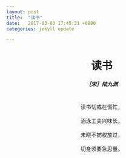 ```yaml
---
layout: post
title:  "读书"
date:   2017-03-03 17:45:31 +0800
categories: jekyll update

---
```


<h1 style="text-align:center">读书</h1>

<h5 style="text-align:center">［宋］陆九渊</h5>

<p style="text-align:center">
<br>读书切戒在慌忙，</br>
<br>涵泳工夫兴味长。</br>
<br>未晓不妨权放过，</br>
<br>切身须要急思量。</br>
</p>